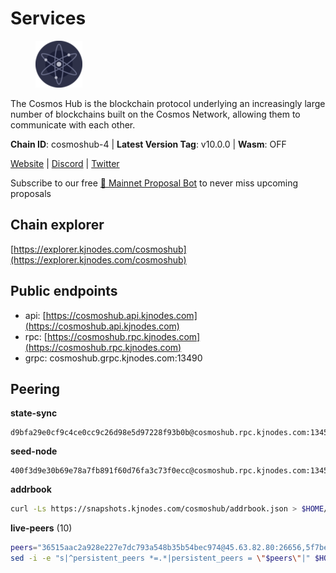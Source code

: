 # Services

<figure><img src="https://raw.githubusercontent.com/kj89/cosmos-images/main/logos/cosmoshub.png" alt=""><figcaption></figcaption></figure>

The Cosmos Hub is the blockchain protocol underlying an  increasingly large number of blockchains built on the  Cosmos Network, allowing them to communicate with each other.

**Chain ID**: cosmoshub-4 | **Latest Version Tag**: v10.0.0 | **Wasm**: OFF

[Website](https://hub.cosmos.network) | [Discord](https://discord.gg/cosmosnetwork) | [Twitter](https://twitter.com/cosmoshub)



Subscribe to our free [🤖 Mainnet Proposal Bot](https://t.me/kjnodes_proposal_bot) to never miss upcoming proposals


## Chain explorer
[https://explorer.kjnodes.com/cosmoshub](https://explorer.kjnodes.com/cosmoshub)

## Public endpoints

* api: [https://cosmoshub.api.kjnodes.com](https://cosmoshub.api.kjnodes.com)
* rpc: [https://cosmoshub.rpc.kjnodes.com](https://cosmoshub.rpc.kjnodes.com)
* grpc: cosmoshub.grpc.kjnodes.com:13490

## Peering

**state-sync**

```text
d9bfa29e0cf9c4ce0cc9c26d98e5d97228f93b0b@cosmoshub.rpc.kjnodes.com:13456
```

**seed-node**

```text
400f3d9e30b69e78a7fb891f60d76fa3c73f0ecc@cosmoshub.rpc.kjnodes.com:13459
```

**addrbook**
```bash
curl -Ls https://snapshots.kjnodes.com/cosmoshub/addrbook.json > $HOME/.gaia/config/addrbook.json
```

**live-peers** (10)
```bash
peers="36515aac2a928e227e7dc793a548b35b54bec974@45.63.82.80:26656,5f7be0e028630c1a842e38040e29f44636d1f1d5@94.130.21.217:26656,322efd4fdc72a189a2fc8b2b597927831df2bbed@128.0.51.9:26656,9bb88fa0832c116c1382fc96edce39ffbdac7f51@35.228.19.127:26656,1cce99042f884d669e7287e3e362bff8e385c63e@46.4.79.183:26726,53b3651680ec3482d736808cbb3035940107f8ab@82.100.58.119:26656,44390f449904199d22148d07822b1462048a38ef@74.118.139.150:26656,8698cb819c9a4503fe2c71055f1380d08edc5adf@204.16.244.116:26656,55c22f83bd9a10213b8b9610627ecd7d49c0a66a@135.181.62.108:26656,d9bfa29e0cf9c4ce0cc9c26d98e5d97228f93b0b@65.109.88.38:13456"
sed -i -e "s|^persistent_peers *=.*|persistent_peers = \"$peers\"|" $HOME/.gaia/config/config.toml
```
